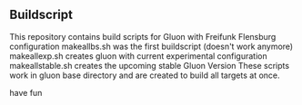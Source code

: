 Buildscript
-----------
This repository contains build scripts for Gluon with Freifunk Flensburg configuration
makeallbs.sh was the first buildscript (doesn't work anymore)
makeallexp.sh creates gluon with current experimental configuration
makeallstable.sh creates the upcoming stable Gluon Version
These scripts work in gluon base directory and are created to build all targets at once.

have fun
